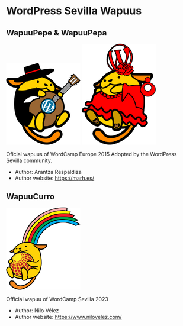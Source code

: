# WordPress Sevilla Wapuus

## WapuuPepe & WapuuPepa

<img src="Pepe/WapuuPepe.png?raw=true" alt="WapuuPepe" width="200"> <img src="Pepa/WapuuPepa.png?raw=true" alt="WapuuPepa" width="200">

Oficial wapuus of WordCamp Europe 2015
Adopted by the WordPress Sevilla community.

* Author: Arantza Respaldiza
* Author website: https://marh.es/

## WapuuCurro

<img src="Curro/WapuuCurro.png?raw=true" alt="WapuuCurro" width="200">

Official wapuu of WordCamp Sevilla 2023

* Author: Nilo Vélez
* Author website: https://www.nilovelez.com/
